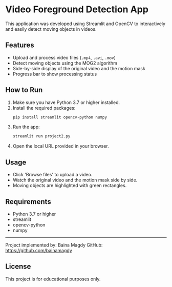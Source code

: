 # Video Foreground Detection App

This application was developed using Streamlit and OpenCV to interactively and easily detect moving objects in videos.

## Features
- Upload and process video files (`.mp4`, `.avi`, `.mov`)
- Detect moving objects using the MOG2 algorithm
- Side-by-side display of the original video and the motion mask
- Progress bar to show processing status

## How to Run
1. Make sure you have Python 3.7 or higher installed.
2. Install the required packages:
   ```bash
   pip install streamlit opencv-python numpy
   ```
3. Run the app:
   ```bash
   streamlit run project2.py
   ```
4. Open the local URL provided in your browser.

## Usage
- Click 'Browse files' to upload a video.
- Watch the original video and the motion mask side by side.
- Moving objects are highlighted with green rectangles.

## Requirements
- Python 3.7 or higher
- streamlit
- opencv-python
- numpy

---

Project implemented by: Baina Magdy
GitHub: https://github.com/bainamagdy

## License
This project is for educational purposes only.

